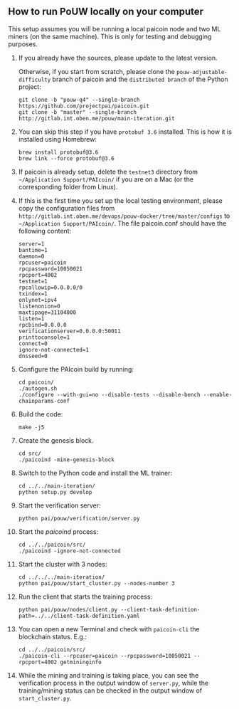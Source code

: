## How to run PoUW locally on your computer

This setup assumes you will be running a local paicoin node and two ML miners (on the same machine).
This is only for testing and debugging purposes.

1. If you already have the sources, please update to the latest version. 
    
    Otherwise, if you start from scratch, please clone the `pouw-adjustable-difficulty` branch of paicoin and the `distributed branch` of the Python project:
    ~~~~
    git clone -b "pouw-q4" --single-branch https://github.com/projectpai/paicoin.git
    git clone -b "master" --single-branch http://gitlab.int.oben.me/pouw/main-iteration.git
    ~~~~

2. You can skip this step if you have `protobuf 3.6` installed. This is how it is installed using Homebrew:

    ~~~
    brew install protobuf@3.6
    brew link --force protobuf@3.6
    ~~~

3. If paicoin is already setup, delete the `testnet3` directory from `~/Application Support/PAIcoin/` if you are on a Mac (or the corresponding folder from Linux).

4. If this is the first time you set up the local testing environment, please copy the configuration files from `http://gitlab.int.oben.me/devops/pouw-docker/tree/master/configs` to `~/Application Support/PAIcoin/`.
The file paicoin.conf should have the following content:
    ~~~
    server=1
    bantime=1
    daemon=0
    rpcuser=paicoin
    rpcpassword=10050021
    rpcport=4002
    testnet=1
    rpcallowip=0.0.0.0/0
    txindex=1
    onlynet=ipv4
    listenonion=0
    maxtipage=31104000
    listen=1
    rpcbind=0.0.0.0
    verificationserver=0.0.0.0:50011
    printtoconsole=1
    connect=0
    ignore-not-connected=1
    dnsseed=0

    ~~~

5. Configure the PAIcoin build by running:
    ~~~~
    cd paicoin/
    ./autogen.sh
    ./configure --with-gui=no --disable-tests --disable-bench --enable-chainparams-conf
    ~~~~
    
6. Build the code:

    ~~~~
    make -j5
    ~~~~

7. Create the genesis block.
    ~~~~
    cd src/
    ./paicoind -mine-genesis-block
    ~~~~

8. Switch to the Python code and install the ML trainer:
    ~~~~
    cd ../../main-iteration/
    python setup.py develop
    ~~~~

9. Start the verification server:
    ~~~~
    python pai/pouw/verification/server.py
    ~~~~

10. Start the *paicoind* process:
    ~~~~
    cd ../../paicoin/src/
    ./paicoind -ignore-not-connected
    ~~~~

11. Start the cluster with 3 nodes:
    ~~~~
    cd ../../../main-iteration/
    python pai/pouw/start_cluster.py --nodes-number 3
    ~~~~

12. Run the client that starts the training process:
    ~~~~
    python pai/pouw/nodes/client.py --client-task-definition-path=../../client-task-definition.yaml
    ~~~~
    
13. You can open a new Terminal and check with `paicoin-cli` the blockchain status. E.g.:
    ~~~~
    cd ../../paicoin/src/
    ./paicoin-cli --rpcuser=paicoin --rpcpassword=10050021 --rpcport=4002 getmininginfo
    ~~~~
    
14. While the mining and training is taking place, you can see the verification process in the output window of `server.py`,
while the training/mining status can be checked in the output window of `start_cluster.py`.

